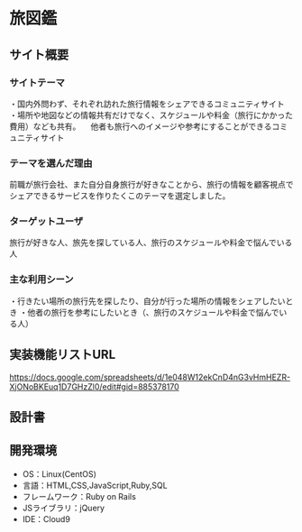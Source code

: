 # 旅図鑑

## サイト概要

### サイトテーマ
・国内外問わず、それぞれ訪れた旅行情報をシェアできるコミュニティサイト
・場所や地図などの情報共有だけでなく、スケジュールや料金（旅行にかかった費用）なども共有。
　他者も旅行へのイメージや参考にすることができるコミュニティサイト

### テーマを選んだ理由
前職が旅行会社、また自分自身旅行が好きなことから、旅行の情報を顧客視点でシェアできるサービスを作りたくこのテーマを選定しました。

### ターゲットユーザ
旅行が好きな人、旅先を探している人、旅行のスケジュールや料金で悩んでいる人

### 主な利用シーン
・行きたい場所の旅行先を探したり、自分が行った場所の情報をシェアしたいとき
・他者の旅行を参考にしたいとき（、旅行のスケジュールや料金で悩んでいる人）

## 実装機能リストURL
https://docs.google.com/spreadsheets/d/1e048W12ekCnD4nG3vHmHEZR-XjONoBKEuq1D7GHzZl0/edit#gid=885378170

## 設計書

## 開発環境
- OS：Linux(CentOS)
- 言語：HTML,CSS,JavaScript,Ruby,SQL
- フレームワーク：Ruby on Rails
- JSライブラリ：jQuery
- IDE：Cloud9
